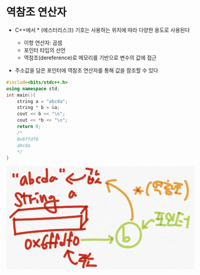# 역참조 연산자

- C++에서 \* (에스터리스크) 기호는 사용하는 위치에 따라 다양한 용도로 사용된다

  - 이항 연산자: 곱셈
  - 포인터 타입의 선언
  - 역참조(dereference)로 메모리를 기반으로 변수의 값에 접근

- 주소값을 담은 포인터에 역참조 연산자를 통해 값을 참조할 수 있다

```cpp
#include<bits/stdc++.h>
using namespace std;
int main(){
    string a = "abcda";
    string * b = &a;
    cout << b << "\n";
    cout << *b << "\n";
    return 0;
    /*
    0x6ffdf0
    abcda
    */
}
```

![Alt text](image.png)
